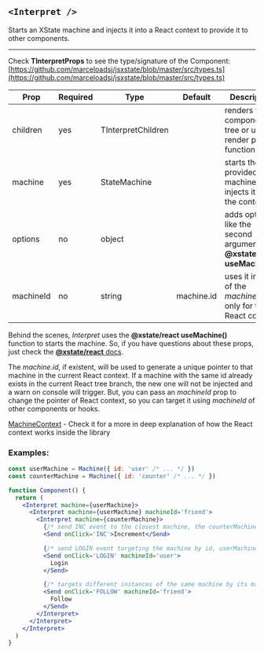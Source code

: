 ## `<Interpret />`

Starts an XState machine and injects it into a React context to provide it to other components.

---

Check **TInterpretProps** to see the type/signature of the Component:
[https://github.com/marceloadsj/jsxstate/blob/master/src/types.ts](https://github.com/marceloadsj/jsxstate/blob/master/src/types.ts)

| Prop      | Required | Type               | Default    | Description                                                             |
| --------- | -------- | ------------------ | ---------- | ----------------------------------------------------------------------- |
| children  | yes      | TInterpretChildren |            | renders the component tree or use a render prop function                |
| machine   | yes      | StateMachine       |            | starts the provided machine and injects it into the context             |
| options   | no       | object             |            | adds options like the second argument of **@xstate/react useMachine()** |
| machineId | no       | string             | machine.id | uses it instead of the _machine.id_ only for the React context          |

Behind the scenes, _Interpret_ uses the **@xstate/react useMachine()** function to starts the machine.
So, if you have questions about these props, just check the [**@xstate/react** docs](https://xstate.js.org/docs/packages/xstate-react/#quick-start).

The _machine.id_, if existent, will be used to generate a unique pointer to that machine in the current React context.
If a machine with the same id already exists in the current React tree branch, the new one will not be injected and a warn on console will trigger.
But, you can pass an _machineId_ prop to change the pointer of React context, so you can target it using _machineId_ of other components or hooks.

[MachineContext](https://github.com/marceloadsj/jsxstate/blob/master/src/components/MachineContext/api.md) - Check it for a more in deep explanation of how the React context works inside the library

### Examples:

```jsx
const userMachine = Machine({ id: 'user' /* ... */ })
const counterMachine = Machine({ id: 'counter' /* ... */ })

function Component() {
  return (
    <Interpret machine={userMachine}>
      <Interpret machine={userMachine} machineId='friend'>
        <Interpret machine={counterMachine}>
          {/* send INC event to the closest machine, the counterMachine */}
          <Send onClick='INC'>Increment</Send>

          {/* send LOGIN event targeting the machine by id, userMachine */}
          <Send onClick='LOGIN' machineId='user'>
            Login
          </Send>

          {/* targets different instances of the same machine by its machineId on Interpret */}
          <Send onClick='FOLLOW' machineId='friend'>
            Follow
          </Send>
        </Interpret>
      </Interpret>
    </Interpret>
  )
}
```
